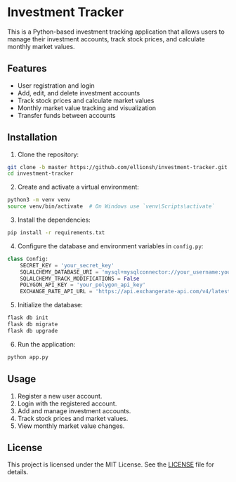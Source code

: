 # Investment Tracker

This is a Python-based investment tracking application that allows users to manage their investment accounts, track stock prices, and calculate monthly market values.

## Features

- User registration and login
- Add, edit, and delete investment accounts
- Track stock prices and calculate market values
- Monthly market value tracking and visualization
- Transfer funds between accounts

## Installation

1. Clone the repository:

```sh
git clone -b master https://github.com/ellionsh/investment-tracker.git
cd investment-tracker
```

2. Create and activate a virtual environment:

```sh
python3 -m venv venv
source venv/bin/activate  # On Windows use `venv\Scripts\activate`
```

3. Install the dependencies:

```sh
pip install -r requirements.txt
```

4. Configure the database and environment variables in `config.py`:

```python
class Config:
    SECRET_KEY = 'your_secret_key'
    SQLALCHEMY_DATABASE_URI = 'mysql+mysqlconnector://your_username:your_password@localhost/investment_tracker'
    SQLALCHEMY_TRACK_MODIFICATIONS = False
    POLYGON_API_KEY = 'your_polygon_api_key'
    EXCHANGE_RATE_API_URL = 'https://api.exchangerate-api.com/v4/latest/USD'
```

5. Initialize the database:

```sh
flask db init
flask db migrate
flask db upgrade
```

6. Run the application:

```sh
python app.py
```

## Usage

1. Register a new user account.
2. Login with the registered account.
3. Add and manage investment accounts.
4. Track stock prices and market values.
5. View monthly market value changes.

## License

This project is licensed under the MIT License. See the [LICENSE](LICENSE) file for details.
